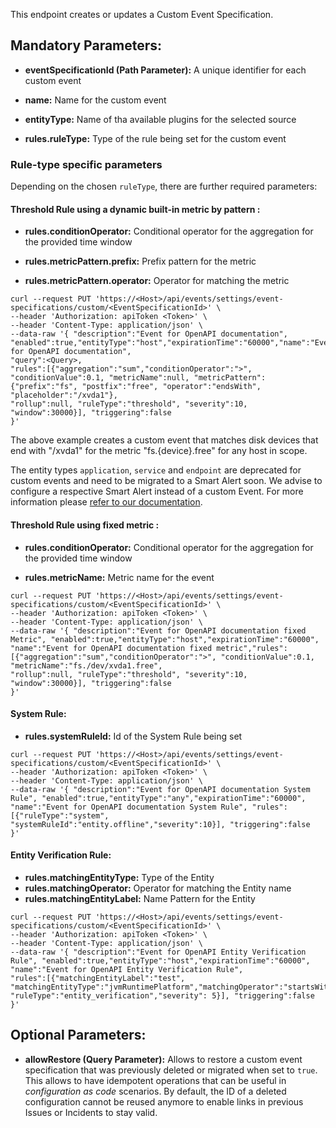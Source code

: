 This endpoint creates or updates a Custom Event Specification.

## Mandatory Parameters:

- **eventSpecificationId (Path Parameter):** A unique identifier for each custom event

- **name:** Name for the custom event

- **entityType:** Name of tha available plugins for the selected source

- **rules.ruleType:** Type of the rule being set for the custom event

### Rule-type specific parameters

Depending on the chosen `ruleType`, there are further required parameters:

#### Threshold Rule using a dynamic built-in metric by pattern :

- **rules.conditionOperator:** Conditional operator for the aggregation for the provided time window

- **rules.metricPattern.prefix:** Prefix pattern for the metric

- **rules.metricPattern.operator:** Operator for matching the metric

```
curl --request PUT 'https://<Host>/api/events/settings/event-specifications/custom/<EventSpecificationId>' \
--header 'Authorization: apiToken <Token>' \
--header 'Content-Type: application/json' \
--data-raw '{ "description":"Event for OpenAPI documentation", "enabled":true,"entityType":"host","expirationTime":"60000","name":"Event for OpenAPI documentation",
"query":<Query>, 
"rules":[{"aggregation":"sum","conditionOperator":">", "conditionValue":0.1, "metricName":null, "metricPattern":{"prefix":"fs", "postfix":"free", "operator":"endsWith", "placeholder":"/xvda1"},
"rollup":null, "ruleType":"threshold", "severity":10, "window":30000}], "triggering":false
}'
```
The above example creates a custom event that matches disk devices that end with "/xvda1" for the metric "fs.{device}.free" for any host in scope.

The entity types `application`, `service` and `endpoint` are deprecated for custom events and need to be migrated to a Smart Alert soon. We advise to configure a respective Smart Alert instead of a custom Event. For more information please [refer to our documentation](https://www.ibm.com/docs/en/obi/current?topic=applications-smart-alerts).

#### Threshold Rule using fixed metric :

- **rules.conditionOperator:** Conditional operator for the aggregation for the provided time window

- **rules.metricName:** Metric name for the event

```
curl --request PUT 'https://<Host>/api/events/settings/event-specifications/custom/<EventSpecificationId>' \
--header 'Authorization: apiToken <Token>' \
--header 'Content-Type: application/json' \
--data-raw '{ "description":"Event for OpenAPI documentation fixed Metric", "enabled":true,"entityType":"host","expirationTime":"60000",
"name":"Event for OpenAPI documentation fixed metric","rules":[{"aggregation":"sum","conditionOperator":">", "conditionValue":0.1, "metricName":"fs./dev/xvda1.free", 
"rollup":null, "ruleType":"threshold", "severity":10, "window":30000}], "triggering":false
}'
```

#### System Rule:

- **rules.systemRuleId:** Id of the System Rule being set 

```
curl --request PUT 'https://<Host>/api/events/settings/event-specifications/custom/<EventSpecificationId>' \
--header 'Authorization: apiToken <Token>' \
--header 'Content-Type: application/json' \
--data-raw '{ "description":"Event for OpenAPI documentation System Rule", "enabled":true,"entityType":"any","expirationTime":"60000",
"name":"Event for OpenAPI documentation System Rule", "rules":[{"ruleType":"system", "systemRuleId":"entity.offline","severity":10}], "triggering":false
}'
```

#### Entity Verification Rule:

- **rules.matchingEntityType:** Type of the Entity
- **rules.matchingOperator:** Operator for matching the Entity name
- **rules.matchingEntityLabel:** Name Pattern for the Entity

```
curl --request PUT 'https://<Host>/api/events/settings/event-specifications/custom/<EventSpecificationId>' \
--header 'Authorization: apiToken <Token>' \
--header 'Content-Type: application/json' \
--data-raw '{ "description":"Event for OpenAPI Entity Verification Rule", "enabled":true,"entityType":"host","expirationTime":"60000",
"name":"Event for OpenAPI Entity Verification Rule",
"rules":[{"matchingEntityLabel":"test", "matchingEntityType":"jvmRuntimePlatform","matchingOperator":"startsWith","offlineDuration":1800000, 
"ruleType":"entity_verification","severity": 5}], "triggering":false
}'
```

## Optional Parameters:

- **allowRestore (Query Parameter):** Allows to restore a custom event specification that was previously deleted or migrated when set to `true`. This allows to have idempotent operations that can be useful in _configuration as code_ scenarios. By default, the ID of a deleted configuration cannot be reused anymore to enable links in previous Issues or Incidents to stay valid. 